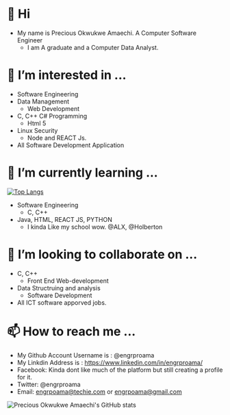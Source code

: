 # 👋 Hi
- My name is Precious Okwukwe Amaechi. A Computer Software Engineer 
  - I am A graduate and a Computer Data Analyst.
#
# 👀 I’m interested in ...
  - Software Engineering
- Data Management
  - Web Development
- C, C++ C# Programming
  - Html 5
- Linux Security
  - Node and REACT Js.
- All Software Development Application
#
# 🌱 I’m currently learning ...
[![Top Langs](https://github-readme-stats.vercel.app/api/top-langs/?username=engrproama&layout=compact)](https://github.com/anuraghazra/github-readme-stats)
- Software Engineering
  - C, C++
- Java, HTML, REACT JS, PYTHON 
  - I kinda Like my school wow. @ALX, @Holberton
#
# 💞️ I’m looking to collaborate on ...
- C, C++
  - Front End Web-development
- Data Structruing and analysis
  - Software Development
- All ICT software apporved jobs.
#
# 📫 How to reach me ...
- My Github Account Username is : @engrproama
- My Linkdin Address is : https://www.linkedin.com/in/engrproama/
- Facebook: Kinda dont like much of the platform but still creating a profile for it.
- Twitter: @engrproama
- Email: engrpoama@techie.com or engrpoama@gmail.com

![Precious Okwukwe Amaechi's GitHub stats](https://github-readme-stats.vercel.app/api?username=engrproama&show_icons=true&theme=radical)
<!---
engrproama/engrproama is a ✨ special ✨ repository because its `README.md` (this file) appears on your GitHub profile.
You can click the Preview link to take a look at your changes.
--->
